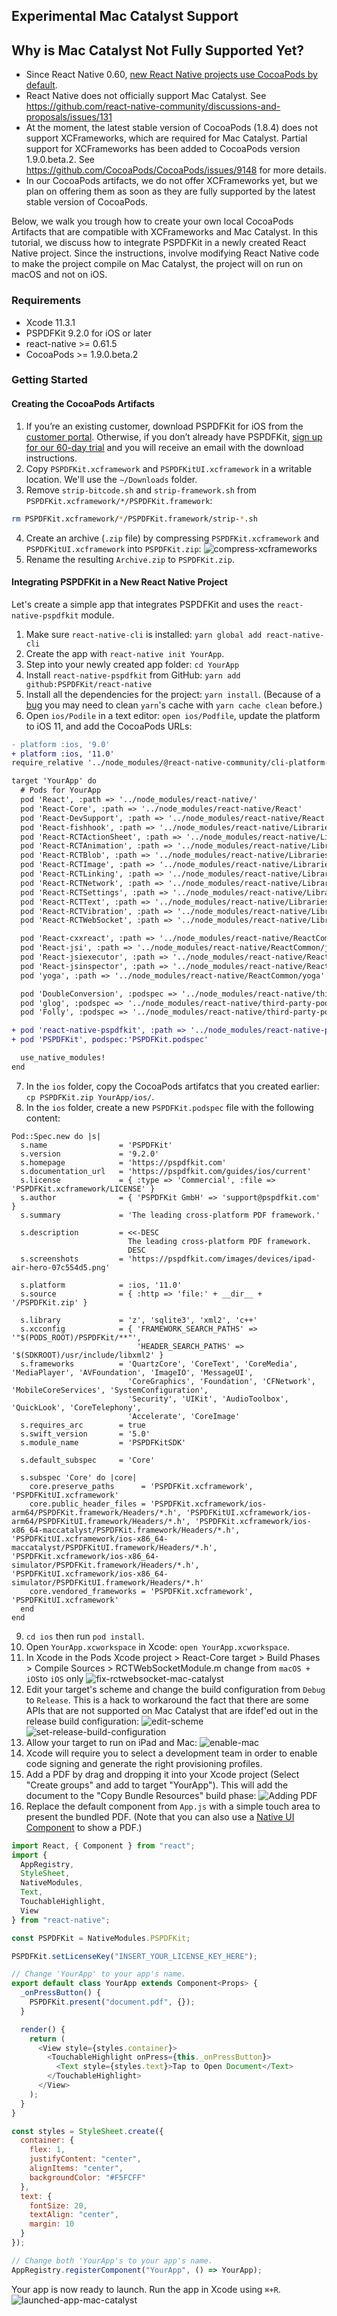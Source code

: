 ## Experimental Mac Catalyst Support

## Why is Mac Catalyst Not Fully Supported Yet?

- Since React Native 0.60, [new React Native projects use CocoaPods by default](https://facebook.github.io/react-native/blog/2019/07/03/version-60#cocoapods-by-default).
- React Native does not officially support Mac Catalyst. See https://github.com/react-native-community/discussions-and-proposals/issues/131
- At the moment, the latest stable version of CocoaPods (1.8.4) does not support XCFrameworks, which are required for Mac Catalyst. Partial support for XCFrameworks has been added to CocoaPods version 1.9.0.beta.2. See https://github.com/CocoaPods/CocoaPods/issues/9148 for more details.
- In our CocoaPods artifacts, we do not offer XCFrameworks yet, but we plan on offering them as soon as they are fully supported by the latest stable version of CocoaPods. 

Below, we walk you trough how to create your own local CocoaPods Artifacts that are compatible with XCFrameworks and Mac Catalyst. In this tutorial, we discuss how to integrate PSPDFKit in a newly created React Native project. Since the instructions, involve modifying React Native code to make the project compile on Mac Catalyst, the project will on run on macOS and not on iOS.

### Requirements

- Xcode 11.3.1
- PSPDFKit 9.2.0 for iOS or later
- react-native >= 0.61.5
- CocoaPods >= 1.9.0.beta.2

### Getting Started

#### Creating the CocoaPods Artifacts

1. If you’re an existing customer, download PSPDFKit for iOS from the [customer portal](https://customers.pspdfkit.com/). Otherwise, if you don’t already have PSPDFKit, [sign up for our 60-day trial](https://pspdfkit.com/try/) and you will receive an email with the download instructions.
2. Copy `PSPDFKit.xcframework` and `PSPDFKitUI.xcframework` in a writable location. We'll use the `~/Downloads` folder.
3. Remove `strip-bitcode.sh` and `strip-framework.sh` from `PSPDFKit.xcframework/*/PSPDFKit.framework`:

```sh
rm PSPDFKit.xcframework/*/PSPDFKit.framework/strip-*.sh
```

4. Create an archive (`.zip` file) by compressing `PSPDFKit.xcframework` and `PSPDFKitUI.xcframework` into `PSPDFKit.zip`: 
	![compress-xcframeworks](../screenshots/compress-xcframeworks.png)
5. Rename the resulting `Archive.zip` to `PSPDFKit.zip`.

#### Integrating PSPDFKit in a New React Native Project

Let's create a simple app that integrates PSPDFKit and uses the `react-native-pspdfkit` module.

1. Make sure `react-native-cli` is installed: `yarn global add react-native-cli`
2. Create the app with `react-native init YourApp`.
3. Step into your newly created app folder: `cd YourApp`
4. Install `react-native-pspdfkit` from GitHub: `yarn add github:PSPDFKit/react-native`
5. Install all the dependencies for the project: `yarn install`. (Because of a [bug](https://github.com/yarnpkg/yarn/issues/2165) you may need to clean `yarn`'s cache with `yarn cache clean` before.)
6. Open `ios/Podile` in a text editor: `open ios/Podfile`, update the platform to iOS 11, and add the CocoaPods URLs:

```diff
- platform :ios, '9.0'
+ platform :ios, '11.0'
require_relative '../node_modules/@react-native-community/cli-platform-ios/native_modules'

target 'YourApp' do
  # Pods for YourApp
  pod 'React', :path => '../node_modules/react-native/'
  pod 'React-Core', :path => '../node_modules/react-native/React'
  pod 'React-DevSupport', :path => '../node_modules/react-native/React'
  pod 'React-fishhook', :path => '../node_modules/react-native/Libraries/fishhook'
  pod 'React-RCTActionSheet', :path => '../node_modules/react-native/Libraries/ActionSheetIOS'
  pod 'React-RCTAnimation', :path => '../node_modules/react-native/Libraries/NativeAnimation'
  pod 'React-RCTBlob', :path => '../node_modules/react-native/Libraries/Blob'
  pod 'React-RCTImage', :path => '../node_modules/react-native/Libraries/Image'
  pod 'React-RCTLinking', :path => '../node_modules/react-native/Libraries/LinkingIOS'
  pod 'React-RCTNetwork', :path => '../node_modules/react-native/Libraries/Network'
  pod 'React-RCTSettings', :path => '../node_modules/react-native/Libraries/Settings'
  pod 'React-RCTText', :path => '../node_modules/react-native/Libraries/Text'
  pod 'React-RCTVibration', :path => '../node_modules/react-native/Libraries/Vibration'
  pod 'React-RCTWebSocket', :path => '../node_modules/react-native/Libraries/WebSocket'

  pod 'React-cxxreact', :path => '../node_modules/react-native/ReactCommon/cxxreact'
  pod 'React-jsi', :path => '../node_modules/react-native/ReactCommon/jsi'
  pod 'React-jsiexecutor', :path => '../node_modules/react-native/ReactCommon/jsiexecutor'
  pod 'React-jsinspector', :path => '../node_modules/react-native/ReactCommon/jsinspector'
  pod 'yoga', :path => '../node_modules/react-native/ReactCommon/yoga'

  pod 'DoubleConversion', :podspec => '../node_modules/react-native/third-party-podspecs/DoubleConversion.podspec'
  pod 'glog', :podspec => '../node_modules/react-native/third-party-podspecs/glog.podspec'
  pod 'Folly', :podspec => '../node_modules/react-native/third-party-podspecs/Folly.podspec'

+ pod 'react-native-pspdfkit', :path => '../node_modules/react-native-pspdfkit'
+ pod 'PSPDFKit', podspec:'PSPDFKit.podspec'

  use_native_modules!
end
```

7. In the `ios` folder, copy the CocoaPods artifatcs that you created earlier: `cp PSPDFKit.zip YourApp/ios/`.
8. In the `ios` folder, create a new `PSPDFKit.podspec` file with the following content:

```podspec
Pod::Spec.new do |s|
  s.name                = 'PSPDFKit'
  s.version             = '9.2.0'
  s.homepage            = 'https://pspdfkit.com'
  s.documentation_url   = 'https://pspdfkit.com/guides/ios/current'
  s.license             = { :type => 'Commercial', :file => 'PSPDFKit.xcframework/LICENSE' }
  s.author              = { 'PSPDFKit GmbH' => 'support@pspdfkit.com' }
  s.summary             = 'The leading cross-platform PDF framework.'

  s.description         = <<-DESC
                          The leading cross-platform PDF framework.
                          DESC
  s.screenshots         = 'https://pspdfkit.com/images/devices/ipad-air-hero-07c554d5.png'

  s.platform            = :ios, '11.0'
  s.source              = { :http => 'file:' + __dir__ + '/PSPDFKit.zip' }

  s.library             = 'z', 'sqlite3', 'xml2', 'c++'
  s.xcconfig            = { 'FRAMEWORK_SEARCH_PATHS' => '"$(PODS_ROOT)/PSPDFKit/**"',
                            'HEADER_SEARCH_PATHS' => '$(SDKROOT)/usr/include/libxml2' }
  s.frameworks          = 'QuartzCore', 'CoreText', 'CoreMedia', 'MediaPlayer', 'AVFoundation', 'ImageIO', 'MessageUI',
                          'CoreGraphics', 'Foundation', 'CFNetwork', 'MobileCoreServices', 'SystemConfiguration',
                          'Security', 'UIKit', 'AudioToolbox', 'QuickLook', 'CoreTelephony',
                          'Accelerate', 'CoreImage'
  s.requires_arc        = true
  s.swift_version       = '5.0'
  s.module_name         = 'PSPDFKitSDK'

  s.default_subspec     = 'Core'

  s.subspec 'Core' do |core|
    core.preserve_paths      = 'PSPDFKit.xcframework', 'PSPDFKitUI.xcframework'
    core.public_header_files = 'PSPDFKit.xcframework/ios-arm64/PSPDFKit.framework/Headers/*.h', 'PSPDFKitUI.xcframework/ios-arm64/PSPDFKitUI.framework/Headers/*.h', 'PSPDFKit.xcframework/ios-x86_64-maccatalyst/PSPDFKit.framework/Headers/*.h', 'PSPDFKitUI.xcframework/ios-x86_64-maccatalyst/PSPDFKitUI.framework/Headers/*.h', 'PSPDFKit.xcframework/ios-x86_64-simulator/PSPDFKit.framework/Headers/*.h', 'PSPDFKitUI.xcframework/ios-x86_64-simulator/PSPDFKitUI.framework/Headers/*.h'
    core.vendored_frameworks = 'PSPDFKit.xcframework', 'PSPDFKitUI.xcframework'
  end
end
```

9. `cd ios` then run `pod install`.
10. Open `YourApp.xcworkspace` in Xcode: `open YourApp.xcworkspace`.
11. In Xcode in the Pods Xcode project > React-Core target > Build Phases > Compile Sources > RCTWebSocketModule.m change from `macOS + iOS`to `iOS` only
	![fix-rctwebsocket-mac-catalyst](../screenshots/fix-rctwebsocket-mac-catalyst.png)
12. Edit your target's scheme and change the build configuration from `Debug` to `Release`. This is a hack to workaround the fact that there are some APIs that are not supported on Mac Catalyst that are ifdef'ed out in the release build configuration:
	![edit-scheme](../screenshots/edit-scheme.png)
	![set-release-build-configuration](../screenshots/set-release-build-configuration.png)
13. Allow your target to run on iPad and Mac: 
	![enable-mac](../screenshots/enable-mac.png)
14. Xcode will require you to select a development team in order to enable code signing and generate the right provisioning profiles.
15. Add a PDF by drag and dropping it into your Xcode project (Select "Create groups" and add to target "YourApp"). This will add the document to the "Copy Bundle Resources" build phase:
    ![Adding PDF](../screenshots/adding-pdf.png)
16. Replace the default component from `App.js` with a simple touch area to present the bundled PDF. (Note that you can also use a [Native UI Component](../#native-ui-component) to show a PDF.)

```javascript
import React, { Component } from "react";
import {
  AppRegistry,
  StyleSheet,
  NativeModules,
  Text,
  TouchableHighlight,
  View
} from "react-native";

const PSPDFKit = NativeModules.PSPDFKit;

PSPDFKit.setLicenseKey("INSERT_YOUR_LICENSE_KEY_HERE");

// Change 'YourApp' to your app's name.
export default class YourApp extends Component<Props> {
  _onPressButton() {
    PSPDFKit.present("document.pdf", {});
  }

  render() {
    return (
      <View style={styles.container}>
        <TouchableHighlight onPress={this._onPressButton}>
          <Text style={styles.text}>Tap to Open Document</Text>
        </TouchableHighlight>
      </View>
    );
  }
}

const styles = StyleSheet.create({
  container: {
    flex: 1,
    justifyContent: "center",
    alignItems: "center",
    backgroundColor: "#F5FCFF"
  },
  text: {
    fontSize: 20,
    textAlign: "center",
    margin: 10
  }
});

// Change both 'YourApp's to your app's name.
AppRegistry.registerComponent("YourApp", () => YourApp);
```

Your app is now ready to launch. Run the app in Xcode using `⌘+R`.
	![launched-app-mac-catalyst](../screenshots/launched-app-mac-catalyst.png)
